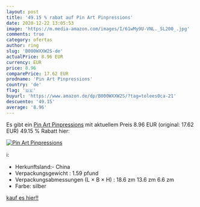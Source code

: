 ```yaml
---
layout: post
title: '49.15 % rabat auf Pin Art Pinpressions'
date: 2020-12-22 13:05:53
image: 'https://m.media-amazon.com/images/I/61wMy9U-VNL._SL200_.jpg'
comments: true
category: ofertas
author: ring
slug: 'B000WXXW2S-de'
actualPrice: 8.96 EUR
currency: EUR
price: 8.96
comparePrice: 17.62 EUR
prodname: 'Pin Art Pinpressions'
country: 'de'
flag: '🇩🇪'
buyurl: 'https://www.amazon.de/dp/B000WXXW2S/?tag=tolees0ca-21'
descuento: '49.15'
average: '8.96'
---
```


Es gibt ein [Pin Art Pinpressions](https://www.amazon.de/dp/B000WXXW2S/?tag=tolees0ca-21) mit aktuellem Preis 8.96 EUR (original: 17.62 EUR) 49.15 % Rabatt hier:

[![Pin Art Pinpressions](https://m.media-amazon.com/images/I/61wMy9U-VNL._SL200_.jpg)](https://www.amazon.de/dp/B000WXXW2S/?tag=tolees0ca-21)

ℹ️:

- Herkunftsland:- China
- Verpackungsgewicht : 1.59 pfund
- Verpackungsabmessungen (L × B × H) : 18.6 zm 13.6 zm 6.6 zm
- Farbe: silber

[kauf es hier!!](https://www.amazon.de/dp/B000WXXW2S/?tag=tolees0ca-21)
